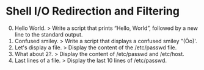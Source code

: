 # Shell I/O Redirection and Filtering
0. Hello World. > Write a script that prints “Hello, World”, followed by a new line to the standard output.
1. Confused smiley. > Write a script that displays a confused smiley "(Ôo)'.
2. Let's display a file. >  Display the content of the /etc/passwd file.
3. What about 2?. > Display the content of /etc/passwd and /etc/host.
4. Last lines of a file. > Display the last 10 lines of /etc/passwd.
